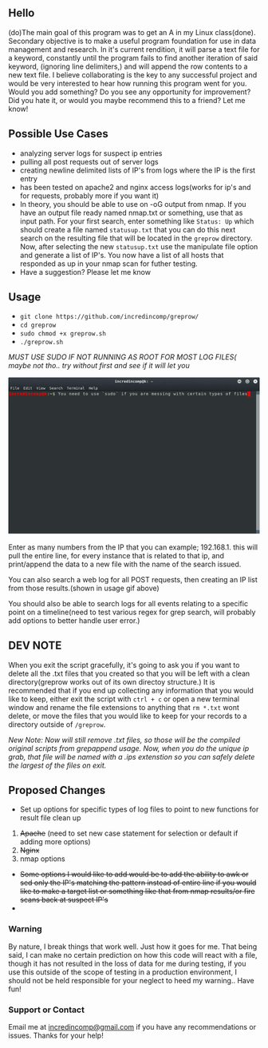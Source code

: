 ## Hello

(do)The main goal of this program was to get an A in my Linux class(done).  Secondary objective is to make a useful 
program foundation for use in data management and research.  In it's current rendition, it will parse a text file for a keyword, constantly until the program fails to find another iteration of said keyword, (ignoring line delimiters,) and will append the row contents to a new text file.  I believe collaborating is the key to any successful project and would be very interested to hear how running this program went for you. Would you add something? Do you see any opportunity for improvement? Did you hate it, or would you maybe recommend this to a friend? Let me know!

## Possible Use Cases

* analyzing server logs for suspect ip entries
* pulling all post requests out of server logs
* creating newline delimited lists of IP's from logs where the IP is the first entry
* has been tested on apache2 and nginx access logs(works for ip's and for requests, probably more if you want it)
* In theory, you should be able to use on -oG output from nmap. If you have an output file ready named nmap.txt or something, use that as input path. For your first search, enter something like `Status: Up` which should create a file named `statusup.txt` that you can do this next search on the resulting file that will be located in the `greprow` directory. Now, after selecting the new `statusup.txt` use the manipulate file option and generate a list of IP's. You now have a list of all hosts that responded as up in your nmap scan for futher testing.
* Have a suggestion? Please let me know

## Usage

* `git clone https://github.com/incredincomp/greprow/`
* `cd greprow`
* `sudo chmod +x greprow.sh`
* `./greprow.sh`

*MUST USE SUDO IF NOT RUNNING AS ROOT FOR MOST LOG FILES( maybe not tho.. try without first and see if it will let you* 

![](https://github.com/incredincomp/usage-videos/blob/master/greprow-usage.gif)

Enter as many numbers from the IP that you can example;
192.168.1.
this will pull the entire line, for every instance that is related to that ip, 
and print/append the data to a new file with the name of the search issued.

You can also search a web log for all POST requests, then creating an IP list from those results.(shown in usage gif above)

You should also be able to search logs for all events relating to a specific point on a timeline(need to test various regex for grep search, will probably add options to better handle user error.)

## DEV NOTE

When you exit the script gracefully, it's going to ask you if you want to delete all the .txt files that you created so that you will be left with a clean directory(greprow works out of its own directoy structure.)
It is recommended that if you end up collecting any information that you would like to keep, either exit the script with `ctrl + c` or open a new terminal window and rename the file extensions to anything that `rm *.txt` wont delete, or move the files that you would like to keep for your records to a directory outside of `/greprow`.

*New Note: Now will still remove .txt files, so those will be the compiled original scripts from grepappend usage. Now, when you do the unique ip grab, that file will be named with a .ips extenstion so you can safely delete the largest of the files on exit.*

## Proposed Changes

*  Set up options for specific types of log files to point to new functions for result file clean up
1. ~~Apache~~ (need to set new case statement for selection or default if adding more options)
2. ~~Nginx~~
3. nmap options
*  ~~Some options I would like to add would be to add the ability to awk or sed only the IP's matching the pattern instead of entire line if you would like to make a target list or something like that from nmap results/or fire scans back at suspect IP's~~
*  

### Warning

By nature, I break things that work well.  Just how it goes for me. That being said, I can make no certain prediction on how this code will react with a file, though it has not resulted in the loss of data for me during testing, if you use this outside of the scope of testing in a production environment, I should not be held responsible for your neglect to heed my warning.. Have fun!

### Support or Contact

Email me at incredincomp@gmail.com if you have any recommendations or issues. Thanks for your help!


